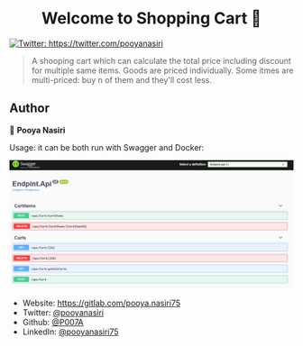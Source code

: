 <h1 align="center">Welcome to Shopping Cart 👋</h1>
<p>
  <a href="https://twitter.com/pooyanasiri" target="_blank">
    <img alt="Twitter: https://twitter.com/pooyanasiri" src="https://img.shields.io/twitter/follow/pooyanasiri.svg?style=social" />
  </a>
</p>

> A shooping cart which can calculate the total price including discount for multiple same items. Goods are priced individually. Some itmes are multi-priced: buy n of them and they'll cost less.


## Author

👤 **Pooya Nasiri**


Usage:
it can be both run with Swagger and Docker:

![alt text](/swagger.PNG)

* Website: https://gitlab.com/pooya.nasiri75
* Twitter: [@pooyanasiri](https://twitter.com/pooyanasiri)
* Github: [@P007A](https://github.com/P007A)
* LinkedIn: [@pooyanasiri75](https://linkedin.com/in/pooyanasiri75)
